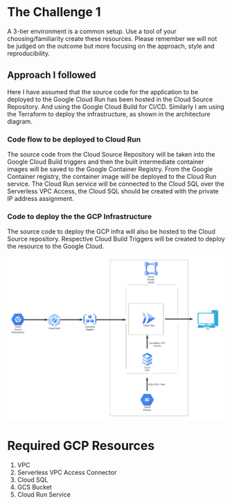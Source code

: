 # The Challenge 1

  

A 3-tier environment is a common setup. Use a tool of your choosing/familiarity create these
resources. Please remember we will not be judged on the outcome but more focusing on the
approach, style and reproducibility.

  

## Approach I followed

  

Here I have assumed that the source code for the application to be deployed to the Google Cloud Run has been hosted in the Cloud Source Repository. And using the Google Cloud Build for CI/CD.
Similarly I am using the Terraform to deploy the infrastructure, as shown in the architecture diagram.

### Code flow to be deployed to Cloud Run

The source code from the Cloud Source Repository will be taken into the Google Cloud Build triggers and then the built intermediate container images will be saved to the Google Container Registry. From the Google Container registry, the container image will be deployed to the Cloud Run service.
The Cloud Run service will be connected to the Cloud SQL over the Serverless VPC Access, the Cloud SQL should be created with the private IP address assignment.

### Code to deploy the the GCP Infrastructure

The source code to deploy the GCP infra will also be hosted to the Cloud Source repository.
Respective Cloud Build Triggers will be created to deploy the resource to the Google Cloud.

![](architecture_flowchart.jpeg)

  

# Required GCP Resources

 1. VPC
 2. Serverless VPC Access Connector
 3. Cloud SQL
 4. GCS Bucket
 5. Cloud Run Service